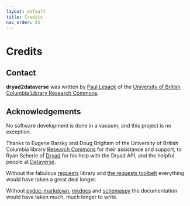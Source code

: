 ```yaml
---
layout: default
title: Credits
nav_order: 25
---
```

# Credits

## Contact

**dryad2dataverse** was written by [Paul Lesack](https://directory.library.ubc.ca/people/email/182) of the [University of British Columbia Library Research Commons](https://researchcommons.library.ubc.ca/).
	
## Acknowledgements

No software development is done in a vacuum, and this project is no exception.

Thanks to Eugene Barsky and Doug Brigham of the University of British Columbia library [Research Commons](https://researchcommons.library.ubc.ca) for their assistance and support, to Ryan Scherle of [Dryad](https://datadryad.org) for his help with the Dryad API, and the helpful people at [Dataverse](https://dataverse.org).

Without the fabulous [requests](https://requests.readthedocs.io/en/master/) library and [the requests toolbelt](https://toolbelt.readthedocs.io/en/latest/user.html) everything would have taken a great deal longer.

Without [pydoc-markdown](https://pydoc-markdown.readthedocs.io/en/latest/), [mkdocs](https://www.mkdocs.org) and [schemaspy](http://schemaspy.org/) the documentation would have taken much, much longer to write.
